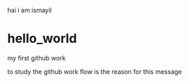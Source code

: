 hai i am ismayil
# hello_world
my first github work

to study the github work flow is the reason for this message


